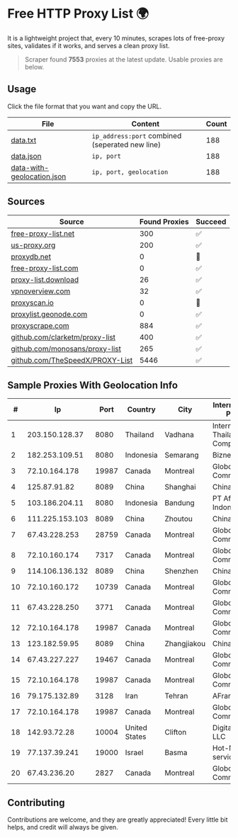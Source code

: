 
# Free HTTP Proxy List 🌍

It is a lightweight project that, every 10 minutes, scrapes lots of free-proxy sites, validates if it works, and serves a clean proxy list.


> Scraper found **7553** proxies at the latest update. Usable proxies are below.

## Usage

Click the file format that you want and copy the URL.


|File|Content|Count|
|----|-------|-----|
|[data.txt](https://raw.githubusercontent.com/themiralay/Proxy-List-World/master/data.txt)|`ip_address:port` combined (seperated new line)|188|
|[data.json](https://raw.githubusercontent.com/themiralay/Proxy-List-World/master/data.json)|`ip, port`|188|
|[data-with-geolocation.json](https://raw.githubusercontent.com/themiralay/Proxy-List-World/master/data-with-geolocation.json)|`ip, port, geolocation`|188|

## Sources

|Source|Found Proxies|Succeed|
|------|-------------|-------|
|[free-proxy-list.net](https://free-proxy-list.net)|300|✅|
|[us-proxy.org](https://www.us-proxy.org)|200|✅|
|[proxydb.net](http://proxydb.net)|0|🚫|
|[free-proxy-list.com](https://free-proxy-list.com/?page=&port=&type%5B%5D=http&type%5B%5D=https&up_time=0&search=Search)|0|✅|
|[proxy-list.download](https://www.proxy-list.download/HTTP)|26|✅|
|[vpnoverview.com](https://vpnoverview.com/privacy/anonymous-browsing/free-proxy-servers)|32|✅|
|[proxyscan.io](https://www.proxyscan.io)|0|🚫|
|[proxylist.geonode.com](https://proxylist.geonode.com/api/proxy-list?limit=300&page=1&sort_by=lastChecked&sort_type=desc&protocols=http,https)|0|✅|
|[proxyscrape.com](https://api.proxyscrape.com/v2/?request=displayproxies&protocol=http&timeout=10000&country=all&ssl=all&anonymity=all)|884|✅|
|[github.com/clarketm/proxy-list](https://raw.githubusercontent.com/clarketm/proxy-list/master/proxy-list-raw.txt)|400|✅|
|[github.com/monosans/proxy-list](https://raw.githubusercontent.com/monosans/proxy-list/main/proxies/http.txt)|265|✅|
|[github.com/TheSpeedX/PROXY-List](https://raw.githubusercontent.com/TheSpeedX/PROXY-List/master/http.txt)|5446|✅|


## Sample Proxies With Geolocation Info

|#|Ip|Port|Country|City|Internet Service Provider|
|-|--|----|-------|----|-------------------------|
|1|203.150.128.37|8080|Thailand|Vadhana|Internet Thailand Company Ltd|
|2|182.253.109.51|8080|Indonesia|Semarang|Biznet Metronet|
|3|72.10.164.178|19987|Canada|Montreal|GloboTech Communications|
|4|125.87.91.82|8089|China|Shanghai|China Telecom|
|5|103.186.204.11|8080|Indonesia|Bandung|PT Afna Digital Indonesia|
|6|111.225.153.103|8089|China|Zhoutou|China Telecom|
|7|67.43.228.253|28759|Canada|Montreal|GloboTech Communications|
|8|72.10.160.174|7317|Canada|Montreal|GloboTech Communications|
|9|114.106.136.132|8089|China|Shenzhen|Chinanet|
|10|72.10.160.172|10739|Canada|Montreal|GloboTech Communications|
|11|67.43.228.250|3771|Canada|Montreal|GloboTech Communications|
|12|72.10.164.178|19987|Canada|Montreal|GloboTech Communications|
|13|123.182.59.95|8089|China|Zhangjiakou|China Telecom|
|14|67.43.227.227|19467|Canada|Montreal|GloboTech Communications|
|15|72.10.164.178|19987|Canada|Montreal|GloboTech Communications|
|16|79.175.132.89|3128|Iran|Tehran|AFranet Co|
|17|72.10.164.178|19987|Canada|Montreal|GloboTech Communications|
|18|142.93.72.28|10004|United States|Clifton|DigitalOcean, LLC|
|19|77.137.39.241|19000|Israel|Basma|Hot-Net internet services Ltd.|
|20|67.43.236.20|2827|Canada|Montreal|GloboTech Communications|



## Contributing

Contributions are welcome, and they are greatly appreciated! Every
little bit helps, and credit will always be given.

